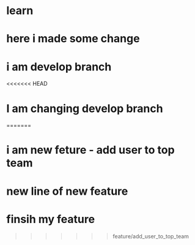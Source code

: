 # learn

# here i made some change

# i am develop branch

<<<<<<< HEAD
# I am changing develop branch
=======
# i am new feture - add user to top team

# new line of new feature

# finsih my feature
>>>>>>> feature/add_user_to_top_team
